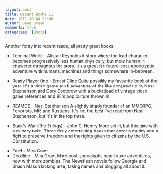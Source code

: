 ```yaml
---
layout: post
title: Recent Books II
date: 2011-10-04 22:06
author: Dave Green
comments: true
categories: [Books]
---
```

Another foray into recent reads, all pretty great books.
<ul>
	<li>Terminal World - Alistair Reynolds
A story where the lead character becomes progressively less human physically, but more human in character throughout the story. It's a great far-future-post-apocalyptic adventure with humans, machines and things somewhere in-between.</li>
</ul>
<ul>
	<li>Ready Player One - Ernest Cline
Quite possibly my favourite book of the year. It's a video game sci-fi adventure of the like conjured up by Neal Stephenson and Cory Doctorow with a bucketload of vintage video game references and 80's pop culture thrown in.</li>
</ul>
<ul>
	<li>REAMDE - Neal Stephenson
A slightly shady founder of an MMORPG, Terrorists, MI6 and Russians. It's not the best I've read from Neal Stephenson, but it's in the top three.</li>
</ul>
<ul>
	<li>Stark's War (The Trilogy) - John G. Hemry
More sci-fi, but this time with a military twist. Three fairly entertaining books that cover a mutiny and a fight to preserve freedom and the rights given to citizens by the U.S. Constitution.</li>
</ul>
<ul>
	<li>Feed - Mira Grant</li>
	<li>Deadline - Mira Grant
More post-apocalyptic near future adventures, now with more zombies! The Newsflesh novels follow Georgia and Shaun Mason kicking arse, taking names and blogging all about it.</li>
</ul>
